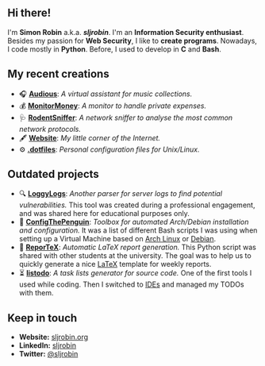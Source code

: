 ## Hi there!
I'm **Simon Robin** a.k.a. ***sljrobin***. I'm an **Information Security enthusiast**. Besides my passion for **Web Security**, I like to **create programs**. Nowadays, I code mostly in **Python**. Before, I used to develop in **C** and **Bash**.

## My recent creations
* 🎧 [**Audious**](https://github.com/sljrobin/Audious): *A virtual assistant for music collections.*
* 💰 [**MonitorMoney**](https://github.com/sljrobin/MonitorMoney): *A monitor to handle private expenses.*
* 🩺 [**RodentSniffer**](https://github.com/sljrobin/RodentSniffer): *A network sniffer to analyse the most common network protocols.*
* 🖋️ [**Website**](https://github.com/sljrobin/Website): *My little corner of the Internet.*
* ⚙️ [**.dotfiles**](https://github.com/sljrobin/.dotfiles): *Personal configuration files for Unix/Linux.*

## Outdated projects
* 🔍 [**LoggyLogs**](https://github.com/sljrobin/LoggyLogs): *Another parser for server logs to find potential vulnerabilities.* This tool was created during a professional engagement, and was shared here for educational purposes only.
* 🔧 [**ConfigThePenguin**](https://github.com/sljrobin/ConfigThePenguin): *Toolbox for automated Arch/Debian installation and configuration.* It was a list of different Bash scripts I was using when setting up a Virtual Machine based on [Arch Linux](https://archlinux.org/) or [Debian](https://www.debian.org/).
* 📄 [**ReporTeX**](https://github.com/sljrobin/ReporTeX): *Automatic LaTeX report generation.* This Python script was shared with other students at the university. The goal was to help us to quickly generate a nice [LaTeX](https://www.latex-project.org/) template for weekly reports.
* ⏳ [**listodo**](https://github.com/sljrobin/listodo): *A task lists generator for source code.* One of the first tools I used while coding. Then I switched to [IDEs](https://en.wikipedia.org/wiki/Integrated_development_environment) and managed my TODOs with them.

## Keep in touch
* **Website:** [sljrobin.org](https://sljrobin.org)
* **LinkedIn:** [sljrobin](https://www.linkedin.com/in/sljrobin)
* **Twitter:** [@sljrobin](https://twitter.com/sljrobin)
